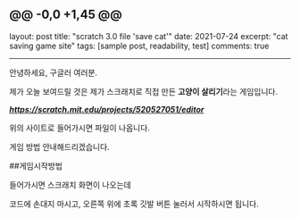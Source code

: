 @@ -0,0 +1,45 @@
---
layout: post
title: "scratch 3.0 file 'save cat'"
date: 2021-07-24
excerpt: "cat saving game site"
tags: [sample post, readability, test]
comments: true

---

안녕하세요, 구글러 여러분.

제가 오늘 보여드릴 것은 제가 스크래치로 직접 만든 **고양이 살리기**라는 게임입니다.

***https://scratch.mit.edu/projects/520527051/editor***

위의 사이트로 들어가시면 파일이 나옵니다.

게임 방법 안내해드리겠습니다.

##게임시작방법

들어가시면 스크래치 화면이 나오는데

코드에 손대지 마시고, 오른쪽 위에 초록 깃발 버튼 눌러서 시작하시면 됩니다.
